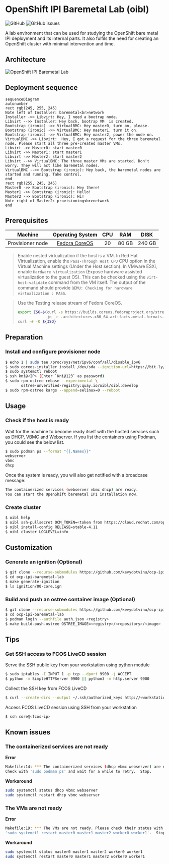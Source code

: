 # OpenShift IPI Baremetal Lab (oibl)
![GitHub](https://img.shields.io/github/license/kevydotvinu/ocp-ipi-baremetal-lab)
![GitHub issues](https://img.shields.io/github/issues/kevydotvinu/ocp-ipi-baremetal-lab)

A lab environment that can be used for studying the OpenShift bare metal IPI deployment and its internal parts. It also fulfils the need for creating an OpenShift cluster with minimal intervention and time.

## Architecture
![OpenShift IPI Baremetal Lab](../media/oibl-architecture-excalidraw.png?raw=true)

## Deployment sequence
```mermaid
sequenceDiagram
autonumber
rect rgb(245, 255, 245)
Note left of Installer: baremetal<br>network
Installer ->> Libvirt: Hey, I need a bootrap node.
Libvirt -->> Installer: Hey back, bootrap VM  is created.
Bootstrap (ironic) ->> VirtualBMC: Hey master0, turn on, please.
Bootstrap (ironic) ->> VirtualBMC: Hey master1, turn it on.
Bootstrap (ironic) ->> VirtualBMC: Hey master2, power the node on.
VirtualBMC ->> Libvirt:  Hey, I got a request for the three baremetal node. Please start all three pre-created master VMs.
Libvirt ->> Master0: start master0
Libvirt ->> Master1: start master1
Libvirt ->> Master2: start master2
Libvirt -->> VirtualBMC: The three master VMs are started. Don't worry. They will act like baremetal nodes.
VirtualBMC -->> Bootstrap (ironic): Hey back, the baremetal nodes are started and running. Take control.
end
rect rgb(255, 245, 245)
Master0 ->> Bootstrap (ironic): Hey there!
Master1 ->> Bootstrap (ironic): Hello!
Master2 ->> Bootstrap (ironic): Hi!
Note right of Master2: provisioning<br>network
end
```

## Prerequisites
|Machine|Operating System|CPU|RAM|DISK|
|:-:|:-:|:-:|:-:|:-:|
|Provisioner node|[Fedora CoreOS](https://getfedora.org/en/coreos/download/)|20|80 GB|240 GB|

> Enable nested virtualization if the host is a VM. In Red Hat Virtualization, enable the `Pass-Through Host CPU` CPU option in the Virtual Machine settings (Under the Host section). In VMware ESXi, enable `Hardware virtualization` (Expose hardware assisted virtualization to the guest OS). This can be checked using the `virt-host-validate` command from the VM itself. The output of the command should provide `QEMU: Checking for hardware virtualization : PASS`.

> Use the Testing release stream of Fedora CoreOS.
> ```bash
> export ISO=$(curl -s https://builds.coreos.fedoraproject.org/streams/testing.json | \
>              jq -r .architectures.x86_64.artifacts.metal.formats.iso.disk.location)
> curl -# -O ${ISO}

## Preparation
### Install and configure provisioner node
```bash
$ echo 1 | sudo tee /proc/sys/net/ipv6/conf/all/disable_ipv6
$ sudo coreos-installer install /dev/sda --ignition-url=https://bit.ly/oibl-ignition-develop
$ sudo systemctl reboot
$ ssh kni@<IP> (Enter `Kni@123` as password)
$ sudo rpm-ostree rebase --experimental \
       ostree-unverified-registry:quay.io/oibl/oibl:develop
$ sudo rpm-ostree kargs --append=selinux=0 --reboot
```

## Usage
### Check if the host is ready
Wait for the machine to become ready itself with the hosted services such as DHCP, VBMC and Webserver. If you list the containers using Podman, you could see the below list.
```bash
$ sudo podman ps --format "{{.Names}}"
webserver
vbmc
dhcp
```
Once the system is ready, you will also get notified with a broadcase message:
```bash
The containerized services (webserver vbmc dhcp) are ready.
You can start the OpenShift baremetal IPI installation now.
```

### Create cluster
```bash
$ oibl help
$ oibl ssh-pullsecret OCM_TOKEN=<token from https://cloud.redhat.com/openshift/token>
$ oibl install-config RELEASE=stable-4.11
$ oibl cluster LOGLEVEL=info
```

## Customization
### Generate an ignition (Optional)
```bash
$ git clone --recurse-submodules https://github.com/kevydotvinu/ocp-ipi-baremetal-lab
$ cd ocp-ipi-baremetal-lab
$ make generate-ignition
$ ls ignition/00-core.ign
```

### Build and push an ostree container image (Optional)
```bash
$ git clone --recurse-submodules https://github.com/kevydotvinu/ocp-ipi-baremetal-lab
$ cd ocp-ipi-baremetal-lab
$ podman login --authfile auth.json <registry>
$ make build-push-ostree OSTREE_IMAGE=<registry>/<repository>/<image>
```

## Tips
### Get SSH access to FCOS LiveCD session
Serve the SSH public key from your workstation using python module
```bash
$ sudo iptables -I INPUT 1 -p tcp --dport 9900 -j ACCEPT
$ python -m SimpleHTTPServer 9900 || python3 -m http.server 9900
```
Collect the SSH key from FCOS LiveCD
```bash
$ curl --create-dirs --output ~/.ssh/authorized_keys http://<workstation-ip>:9900/.ssh/id_rsa.pub
```
Access FCOS LiveCD session using SSH from your workstation
```bash
$ ssh core@<fcos-ip>
```

## Known issues
### The containerized services are not ready
**Error**
```bash
Makefile:14: *** The containerized services (dhcp vbmc webserver) are not ready. \
Check with 'sudo podman ps' and wait for a while to retry.  Stop.
```
**Workaround**
```bash
sudo systemctl status dhcp vbmc webserver
sudo systemctl restart dhcp vbmc webserver
```

### The VMs are not ready
**Error**
```bash
Makefile:19: *** The VMs are not ready. Please check their status with \
'sudo systemctl restart master0 master1 master2 worker0 worker1'.  Stop.
```
**Workaround**
```bash
sudo systemctl status master0 master1 master2 worker0 worker1
sudo systemctl restart master0 master1 master2 worker0 worker1
```
